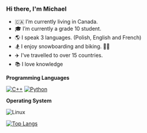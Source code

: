 ### Hi there, I'm Michael


- 🇨🇦  I’m currently living in Canada.
- 🎓 I’m currently a grade 10 student.
- 🌎 I speak 3 languages. (Polish, English and French)
- 🏂 I enjoy snowboarding and biking. 🚴‍♂️
- ✈️ I've travelled to over 15 countries.
- 📚 I love knowledge

**Programming Languages**

<p>
 <a href="https://github.com/Michael-Zagon?tab=repositories&q=&type=&language=c%2B%2B&sort="><img alt="C++" src="https://custom-icon-badges.herokuapp.com/badge/C++-9C033A.svg?logo=cpp2&logoColor=white"></a>
 <a href="https://github.com/Michael-Zagon?tab=repositories&q=&type=&language=python&sort="><img alt="Python" src="https://img.shields.io/badge/Python-14354C.svg?logo=python&logoColor=white"></a>
<p> 
  
**Operating System**
  
 ![Linux](https://img.shields.io/badge/Linux-FCC624?logo=linux&logoColor=white)
  
[![Top Langs](https://github-readme-stats.vercel.app/api/top-langs/?username=Michael-Zagon&layout=compact&theme=merko)](https://github.com/anuraghazra/github-readme-stats)
